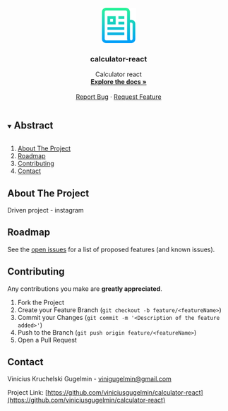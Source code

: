 <p align="center">
  <a href="https://github.com/viniciusgugelmin/calculator-react">
    <img src="info/readme.png" alt="readme-logo" width="80" height="80">
  </a>

  <h3 align="center">calculator-react</h3>

  <p align="center">
    Calculator react
    <br />
    <a href="https://github.com/viniciusgugelmin/calculator-react"><strong>Explore the docs »</strong></a>
    <br />
    <br />
    <a href="https://github.com/viniciusgugelmin/calculator-react/issues">Report Bug</a>
    ·
    <a href="https://github.com/viniciusgugelmin/calculator-react/issues">Request Feature</a>
  </p>
</p>

<details open="open">
  <summary><h2 style="display: inline-block">Abstract</h2></summary>
  <ol>
    <li>
      <a href="#about-the-project">About The Project</a>
    </li>
    <li><a href="#roadmap">Roadmap</a></li>
    <li><a href="#contributing">Contributing</a></li>
    <li><a href="#contact">Contact</a></li>
  </ol>
</details>

## About The Project

Driven project - instagram

## Roadmap

See the [open issues](https://github.com/viniciusgugelmin/calculator-react/issues) for a list of proposed features (and known issues).

## Contributing

Any contributions you make are **greatly appreciated**.

1. Fork the Project
2. Create your Feature Branch (`git checkout -b feature/<featureName>`)
3. Commit your Changes (`git commit -m '<Description of the feature added>'`)
4. Push to the Branch (`git push origin feature/<featureName>`)
5. Open a Pull Request

## Contact

Vinícius Kruchelski Gugelmin - vinigugelmin@gmail.com

Project Link: [https://github.com/viniciusgugelmin/calculator-react](https://github.com/viniciusgugelmin/calculator-react)
